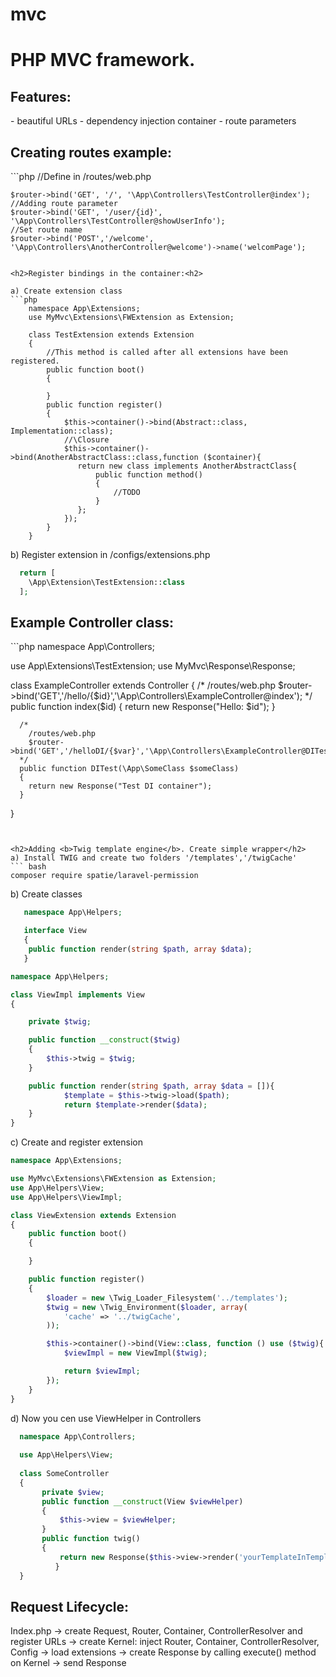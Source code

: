 # mvc
<h1>PHP MVC framework.</h1> 

<h2>Features:</h2>
 - beautiful URLs
 - dependency injection container
 - route parameters

<h2>Creating routes example:</h2>
  ```php
    //Define in /routes/web.php
  
    $router->bind('GET', '/', '\App\Controllers\TestController@index');
    //Adding route parameter
    $router->bind('GET', '/user/{id}', '\App\Controllers\TestController@showUserInfo');
    //Set route name
    $router->bind('POST','/welcome', '\App\Controllers\AnotherController@welcome')->name('welcomPage'); 
  ```
  
<h2>Register bindings in the container:<h2>
  
  a) Create extension class
  ```php
      namespace App\Extensions;
      use MyMvc\Extensions\FWExtension as Extension;
      
      class TestExtension extends Extension
      {
          //This method is called after all extensions have been registered. 
          public function boot()
          {
              
          }
          public function register()
          {
              $this->container()->bind(Abstract::class, Implementation::class);
              //\Closure 
              $this->container()->bind(AnotherAbstractClass::class,function ($container){
                 return new class implements AnotherAbstractClass{
                     public function method()
                     {
                         //TODO
                     }
                 };
              });
          }
      }
  ```
b) Register extension in /configs/extensions.php
  ```php
    return [
      \App\Extension\TestExtension::class
    ];
  ```
  
<h2>Example Controller class:</h2>
  ```php
   namespace App\Controllers;
   
   use App\Extensions\TestExtension;
   use MyMvc\Response\Response;
   
   class ExampleController extends Controller
   {
      /*
        /routes/web.php
        $router->bind('GET','/hello/{$id}','\App\Controllers\ExampleController@index');
      */
      public function index($id)
      {
        return new Response("Hello: $id");
      }
      
      /*
        /routes/web.php
        $router->bind('GET','/helloDI/{$var}','\App\Controllers\ExampleController@DITest');
      */
      public function DITest(\App\SomeClass $someClass)
      {
        return new Response("Test DI container");
      }
   }
  ```


<h2>Adding <b>Twig template engine</b>. Create simple wrapper</h2>
 a) Install TWIG and create two folders '/templates','/twigCache'
 ``` bash
 composer require spatie/laravel-permission
 ```
 b) Create classes
 ```php
    namespace App\Helpers;

    interface View
    {
     public function render(string $path, array $data);
    }
 ```
 ```php
 namespace App\Helpers;

 class ViewImpl implements View
 {

     private $twig;

     public function __construct($twig)
     {
         $this->twig = $twig;
     }

     public function render(string $path, array $data = []){
             $template = $this->twig->load($path);
             return $template->render($data);
     }
 }
 ```
 c) Create and register extension
  ```php
  namespace App\Extensions;

  use MyMvc\Extensions\FWExtension as Extension;
  use App\Helpers\View;
  use App\Helpers\ViewImpl;

  class ViewExtension extends Extension
  {
      public function boot()
      {

      }

      public function register()
      {
          $loader = new \Twig_Loader_Filesystem('../templates');
          $twig = new \Twig_Environment($loader, array(
              'cache' => '../twigCache',
          ));

          $this->container()->bind(View::class, function () use ($twig){
              $viewImpl = new ViewImpl($twig);

              return $viewImpl;
          });
      }
  }
 ```
 d) Now you cen use ViewHelper in Controllers
  ```php
    namespace App\Controllers;
    
    use App\Helpers\View;
    
    class SomeController
    {
         private $view;
         public function __construct(View $viewHelper)
         {
             $this->view = $viewHelper;
         } 
         public function twig()
         {
             return new Response($this->view->render('yourTemplateInTemplatesFolder.html',['name'=>'John']));
	        }
    }
 ```


<h2>Request Lifecycle:</h2>

 Index.php -> create Request, Router, Container, ControllerResolver and register URLs 
  -> create Kernel: inject Router, Container, ControllerResolver, Config 
   -> load extensions
    -> create Response by calling execute() method on Kernel 
     -> send Response
